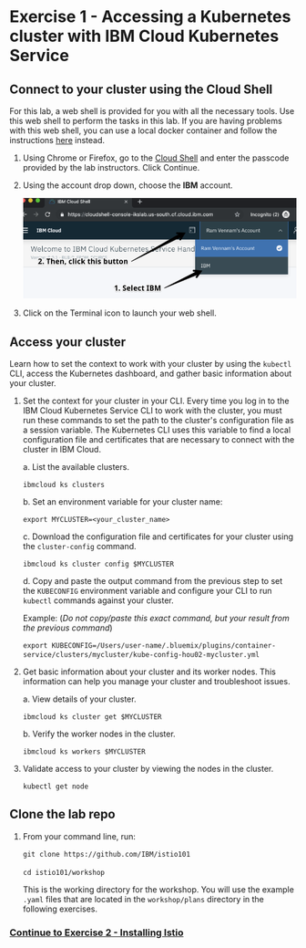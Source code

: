 # Exercise 1 - Accessing a Kubernetes cluster with IBM Cloud Kubernetes Service

## Connect to your cluster using the Cloud Shell
For this lab, a web shell is provided for you with all the necessary tools. Use this web shell to perform the tasks in this lab. If you are having problems with this web shell, you can use a local docker container and follow the instructions [here](https://github.com/rvennam/istio101/blob/docker-env/workshop/exercise-1/README.md) instead.

1. Using Chrome or Firefox, go to the [Cloud Shell](https://workshop.shell.cloud.ibm.com/) and enter the passcode provided by the lab instructors. Click Continue.

1. Using the account drop down, choose the **IBM** account.

   ![](../README_images/cloudshell.png)
   
1. Click on the Terminal icon to launch your web shell.

## Access your cluster
Learn how to set the context to work with your cluster by using the `kubectl` CLI, access the Kubernetes dashboard, and gather basic information about your cluster.

1.  Set the context for your cluster in your CLI. Every time you log in to the IBM Cloud Kubernetes Service CLI to work with the cluster, you must run these commands to set the path to the cluster's configuration file as a session variable. The Kubernetes CLI uses this variable to find a local configuration file and certificates that are necessary to connect with the cluster in IBM Cloud.

    a. List the available clusters.

    ```shell
    ibmcloud ks clusters
    ```

    b. Set an environment variable for your cluster name:

    ```shell
    export MYCLUSTER=<your_cluster_name>
    ```

    c. Download the configuration file and certificates for your cluster using the `cluster-config` command.

    ```shell
    ibmcloud ks cluster config $MYCLUSTER
    ```

    d. Copy and paste the output command from the previous step to set the `KUBECONFIG` environment variable and configure your CLI to run `kubectl` commands against your cluster.

    Example: (_Do not copy/paste this exact command, but your result from the previous command_)
    ```shell
    export KUBECONFIG=/Users/user-name/.bluemix/plugins/container-service/clusters/mycluster/kube-config-hou02-mycluster.yml
    ```

2.  Get basic information about your cluster and its worker nodes. This information can help you manage your cluster and troubleshoot issues.

    a.  View details of your cluster.

    ```shell
    ibmcloud ks cluster get $MYCLUSTER
    ```

    b.  Verify the worker nodes in the cluster.

    ```shell
    ibmcloud ks workers $MYCLUSTER
    ```

3.  Validate access to your cluster by viewing the nodes in the cluster.

    ```shell
    kubectl get node
    ```

## Clone the lab repo

1. From your command line, run:

    ```shell
    git clone https://github.com/IBM/istio101

    cd istio101/workshop
    ```

    This is the working directory for the workshop. You will use the example `.yaml` files that are located in the `workshop/plans` directory in the following exercises.

### [Continue to Exercise 2 - Installing Istio](../exercise-2/README.md)
